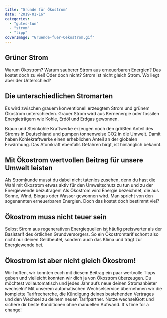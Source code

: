 ```yaml
---
title: "Gründe für Ökostrom"
date: "2019-01-16"
categories: 
  - "gutes-tun"
  - "strom"
  - "tipp"
coverImage: "Gruende-fuer-Oekostrom.gif"
---
```



## Grüner Strom

Warum Ökostrom? Warum sauberer Strom aus erneuerbaren Energien? Das kostet doch zu viel! Oder doch nicht? Strom ist nicht gleich Strom. Wo liegt aber der Unterschied?

  

## Die unterschiedlichen Stromarten

Es wird zwischen grauem konventionell erzeugtem Strom und grünem Ökostrom unterschieden. Grauer Strom wird aus Kernenergie oder fossilen Energieträgern wie Kohle, Erdöl und Erdgas gewonnen.

Braun und Steinkohle Kraftwerke erzeugen noch den größten Anteil des Stroms in Deutschland und pumpen tonnenweise CO2 in die Umwelt. Damit haben Kohlekraftwerke einen erheblichen Anteil an der globalen Erwärmung. Das Atomkraft ebenfalls Gefahren birgt, ist hinlänglich bekannt.  

## Mit Ökostrom wertvollen Beitrag für unsere Umwelt leisten

Als Stromkunde musst du dabei nicht tatenlos zusehen, denn du hast die Wahl mit Ökostrom etwas aktiv für den Umweltschutz zu tun und zu der Energiewende beizutragen! Als Ökostrom wird Energie bezeichnet, die aus Sonne, Wind, Biogas oder Wasser gewonnen wird. Man spricht von den sogenannten erneuerbaren Energien. Doch das kostet doch bestimmt viel?  

## Ökostrom muss nicht teuer sein

Selbst Strom aus regenerativen Energiequellen ist häufig preiswerter als der Basistarif des örtlichen Grundversorgers. So ein Ökostromtarif schont also nicht nur deinen Geldbeutel, sondern auch das Klima und trägt zur Energiewende bei.  

## Ökostrom ist aber nicht gleich Ökostrom!


Wir hoffen, wir konnten euch mit diesem Beitrag ein paar wertvolle Tipps geben und vielleicht konnten wir dich ja von Ökostrom überzeugen. Du möchtest vollautomatisch und jedes Jahr aufs neue deinen Stromanbieter wechseln? Mit unserem automatischen Wechselservice übernehmen wir die komplette Tarifrecherche, die Kündigung deines bestehenden Vertrages und den Wechsel zu deinem neuen Tarifpartner. Nutze wechselGott und sichere dir beste Konditionen ohne manuellen Aufwand. It´s time for a change!

